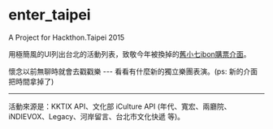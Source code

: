 # enter_taipei
A Project for Hackthon.Taipei 2015

用極簡風的UI列出台北的活動列表，致敬今年被換掉的[舊小七ibon購票介面](http://www.ghfff.org.tw/images/ibon/ticket_step7.jpg )。

懷念以前無聊時就會去戳戳樂 --- 看看有什麼新的獨立樂團表演。(ps: 新的介面把時間拿掉了)

---
活動來源是：KKTIX API、文化部 iCulture API (年代、寬宏、兩廳院、iNDIEVOX、Legacy、河岸留言、台北市文化快遞 等)。
